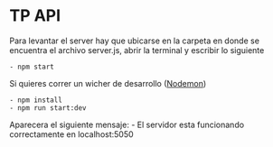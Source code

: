 TP API
======

Para levantar el server hay que ubicarse en la carpeta en donde se encuentra el archivo server.js, abrir la terminal y escribir lo siguiente

	- npm start
	
Si quieres correr un wicher de desarrollo ([Nodemon](https://github.com/remy/nodemon))

	- npm install
	- npm run start:dev


Aparecera el siguiente mensaje:
	- El servidor esta funcionando correctamente en localhost:5050



